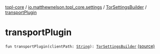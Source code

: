 [topl-core](../../index.md) / [io.matthewnelson.topl_core.settings](../index.md) / [TorSettingsBuilder](index.md) / [transportPlugin](./transport-plugin.md)

# transportPlugin

`fun transportPlugin(clientPath: `[`String`](https://kotlinlang.org/api/latest/jvm/stdlib/kotlin/-string/index.html)`): `[`TorSettingsBuilder`](index.md) [(source)](https://github.com/05nelsonm/TorOnionProxyLibrary-Android/blob/master/topl-core/src/main/java/io/matthewnelson/topl_core/settings/TorSettingsBuilder.kt#L242)